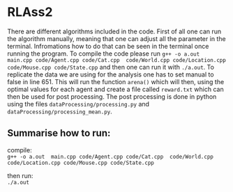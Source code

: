 # RLAss2
There are different algorithms included in the code. First of all one can run the algorithm manually, meaning that one can adjust all the parameter in the terminal. Infromations how to do that can be seen in the terminal once running the program. To compile the code please run ``g++ -o a.out  main.cpp code/Agent.cpp code/Cat.cpp  code/World.cpp code/Location.cpp code/Mouse.cpp code/State.cpp`` and then one can run it with ``./a.out``. To replicate the data we are using for the analysis one has to set manual to false in line 651. This will run the function ``arena()`` which will then, using the optimal values for each agent and create a file called ``reward.txt`` which can then be used for post processing. The post processing is done in python using the files ``dataProcessing/processing.py`` and ``dataProcessing/processing_mean.py``.

## Summarise how to run:
compile: \
``g++ -o a.out  main.cpp code/Agent.cpp code/Cat.cpp  code/World.cpp code/Location.cpp code/Mouse.cpp code/State.cpp``

then run:\
``./a.out``
